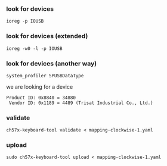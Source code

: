 ### look for devices
```shell
ioreg -p IOUSB
```

### look for devices (extended)
```shell
ioreg -w0 -l -p IOUSB
```

### look for devices (another way)
```shell
system_profiler SPUSBDataType
```

we are looking for a device
```text
Product ID: 0x8840 = 34880
 Vendor ID: 0x1189 = 4489 (Trisat Industrial Co., Ltd.)
```

### validate
```shell
ch57x-keyboard-tool validate < mapping-clockwise-1.yaml
```

### upload
```shell
sudo ch57x-keyboard-tool upload < mapping-clockwise-1.yaml
```
